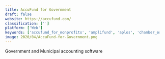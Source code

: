 ```yaml
---
title: AccuFund for Government
draft: false 
website: https://accufund.com/
classification: ['']
platform: ['Web']
keywords: ['accufund_for_nonprofits', 'amplifund', 'aplos', 'chamber_organizer', 'chambermaster', 'cityreporter', 'clear_impact_scorecard', 'comcate_service_request', 'dynamic_public_safety', 'engagementhq', 'govpilot', 'happyco', 'intelledox', 'knack', 'munilogic', 'pineapplehr', 'sympaq_sql', 'seamlessgov', 'weblink_connect', 'itouchvision_case_management', 'webdpw']
image: 2020/04/AccuFund-for-Government.png
---
```

Government and Municipal accounting software